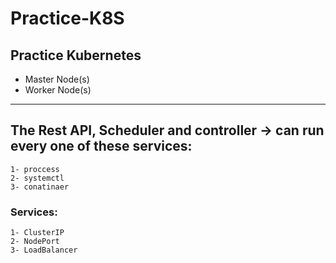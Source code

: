 # Practice-K8S

## Practice Kubernetes

- Master Node(s)
- Worker Node(s)

---

## The Rest API, Scheduler and controller -> can run every one of these services:
```
1- proccess 
2- systemctl
3- conatinaer
```

### Services:
```
1- ClusterIP
2- NodePort
3- LoadBalancer
```
